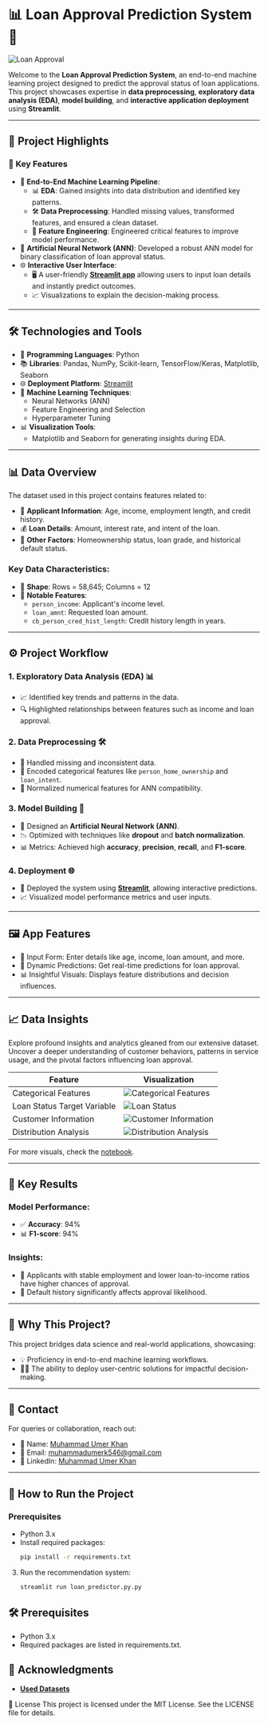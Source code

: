 # 📊 Loan Approval Prediction System 🎉
![Loan Approval](https://www.idfcfirstbank.com/content/dam/idfcfirstbank/images/blog/personal-loan/how-to-apply-for-firstmoney-personal-loan-a-step-by-step-guide-717X404.jpg)

Welcome to the **Loan Approval Prediction System**, an end-to-end machine learning project designed to predict the approval status of loan applications. This project showcases expertise in **data preprocessing**, **exploratory data analysis (EDA)**, **model building**, and **interactive application deployment** using **Streamlit**.

---

## 🌟 Project Highlights

### 🎯 Key Features
- 🚀 **End-to-End Machine Learning Pipeline**:
  - 📊 **EDA**: Gained insights into data distribution and identified key patterns.
  - 🛠 **Data Preprocessing**: Handled missing values, transformed features, and ensured a clean dataset.
  - 🎨 **Feature Engineering**: Engineered critical features to improve model performance.
- 🤖 **Artificial Neural Network (ANN)**: Developed a robust ANN model for binary classification of loan approval status.
- 🌐 **Interactive User Interface**:
  - 🖥 A user-friendly **[Streamlit app](https://customer-loan-approval.streamlit.app/)** allowing users to input loan details and instantly predict outcomes.
  - 📈 Visualizations to explain the decision-making process.

---

## 🛠 Technologies and Tools

- 🐍 **Programming Languages**: Python
- 📚 **Libraries**: Pandas, NumPy, Scikit-learn, TensorFlow/Keras, Matplotlib, Seaborn
- 🌐 **Deployment Platform**: [Streamlit](https://customer-loan-approval.streamlit.app/)
- 🧠 **Machine Learning Techniques**:
  - Neural Networks (ANN)
  - Feature Engineering and Selection
  - Hyperparameter Tuning
- 📊 **Visualization Tools**:
  - Matplotlib and Seaborn for generating insights during EDA.

---

## 📊 Data Overview

The dataset used in this project contains features related to:
- 👤 **Applicant Information**: Age, income, employment length, and credit history.
- 💰 **Loan Details**: Amount, interest rate, and intent of the loan.
- 📜 **Other Factors**: Homeownership status, loan grade, and historical default status.

### Key Data Characteristics:
- 🧮 **Shape**: Rows = 58,645; Columns = 12
- 🔑 **Notable Features**:
  - `person_income`: Applicant's income level.
  - `loan_amnt`: Requested loan amount.
  - `cb_person_cred_hist_length`: Credit history length in years.

---

## ⚙️ Project Workflow

### 1. **Exploratory Data Analysis (EDA)** 📊
- 📈 Identified key trends and patterns in the data.
- 🔍 Highlighted relationships between features such as income and loan approval.

### 2. **Data Preprocessing** 🛠
- 🧹 Handled missing and inconsistent data.
- 🔢 Encoded categorical features like `person_home_ownership` and `loan_intent`.
- 📏 Normalized numerical features for ANN compatibility.

### 3. **Model Building** 🤖
- 🧩 Designed an **Artificial Neural Network (ANN)**.
- 📉 Optimized with techniques like **dropout** and **batch normalization**.
- 📊 Metrics: Achieved high **accuracy**, **precision**, **recall**, and **F1-score**.

### 4. **Deployment** 🌐
- 🎨 Deployed the system using **[Streamlit](https://customer-loan-approval.streamlit.app/)**, allowing interactive predictions.
- 📈 Visualized model performance metrics and user inputs.

---

## 🖼 App Features
- 📝 Input Form: Enter details like age, income, loan amount, and more.
- 🔮 Dynamic Predictions: Get real-time predictions for loan approval.
- 📊 Insightful Visuals: Displays feature distributions and decision influences.

---

## 📈 Data Insights

Explore profound insights and analytics gleaned from our extensive dataset. Uncover a deeper understanding of customer behaviors, patterns in service usage, and the pivotal factors influencing loan approval.

| Feature                                      | Visualization                                                                                       |
|----------------------------------------------|-----------------------------------------------------------------------------------------------------|
| Categorical Features                         | ![Categorical Features](https://github.com/MuhammadUmerKhan/Customer-Loan-Approval-KAGGLE-COMPETITION/blob/main/Charts/Categorical.png)   |
| Loan Status Target Variable                  | ![Loan Status](https://github.com/MuhammadUmerKhan/Customer-Loan-Approval-KAGGLE-COMPETITION/blob/main/Charts/loan%20status%20distribution.png) |
| Customer Information                         | ![Customer Information](https://github.com/MuhammadUmerKhan/Customer-Loan-Approval-KAGGLE-COMPETITION/blob/main/Charts/Distribution%20of%20Loan%20intent.png)   |
| Distribution Analysis                        | ![Distribution Analysis](https://github.com/MuhammadUmerKhan/Customer-Loan-Approval-KAGGLE-COMPETITION/blob/main/Charts/Loan%20Intent%20Distribution.png)   |

For more visuals, check the [notebook](https://github.com/MuhammadUmerKhan/Customer-Loan-Approval-KAGGLE-COMPETITION/blob/main/ipynbs/Loan_Approval.ipynb).

---

## 🔑 Key Results

### Model Performance:
- ✅ **Accuracy**: 94%
- 📊 **F1-score**: 94%

### Insights:
- 👷 Applicants with stable employment and lower loan-to-income ratios have higher chances of approval.
- 🚩 Default history significantly affects approval likelihood.

---

## 🌟 Why This Project?

This project bridges data science and real-world applications, showcasing:
- 💡 Proficiency in end-to-end machine learning workflows.
- 🧑‍💻 The ability to deploy user-centric solutions for impactful decision-making.

---

## 📧 Contact

For queries or collaboration, reach out:
- 📛 Name: [Muhammad Umer Khan](https://portfolio-sigma-mocha-67.vercel.app)
- 📧 Email: muhammadumerk546@gmail.com
- 🔗 LinkedIn: [Muhammad Umer Khan](https://linkedin.com/in/muhammad-umer-khan-61729b260/)

---

## 🚀 How to Run the Project

### Prerequisites
- Python 3.x
- Install required packages:
  ```bash
  pip install -r requirements.txt
    ```
3. Run the recommendation system:
    ```bash
    streamlit run loan_predictor.py.py


## 🛠️ Prerequisites
- Python 3.x
- Required packages are listed in requirements.txt.

## 📄 Acknowledgments
- **[Used Datasets](https://www.kaggle.com/competitions/playground-series-s4e10)**

📝 License
This project is licensed under the MIT License. See the LICENSE file for details.
